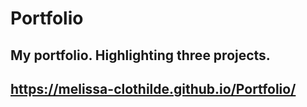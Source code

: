 # Portfolio

## My portfolio. Highlighting three projects.
## https://melissa-clothilde.github.io/Portfolio/
